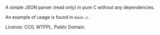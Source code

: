 A simple JSON parser (read only) in pure C without any dependencies.

An example of usage is found in `main.c`.

License: CC0, WTFPL, Public Domain.
